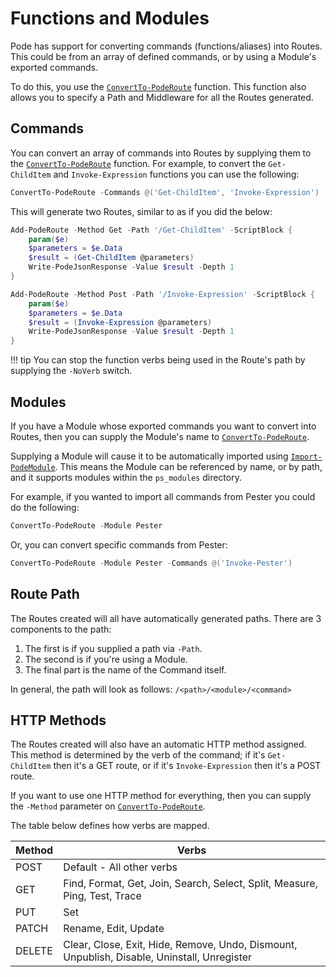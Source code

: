 # Functions and Modules

Pode has support for converting commands (functions/aliases) into Routes. This could be from an array of defined commands, or by using a Module's exported commands.

To do this, you use the [`ConvertTo-PodeRoute`](../../../../Functions/Routes/ConvertTo-PodeRoute) function. This function also allows you to specify a Path and Middleware for all the Routes generated.

## Commands

You can convert an array of commands into Routes by supplying them to the [`ConvertTo-PodeRoute`](../../../../Functions/Routes/ConvertTo-PodeRoute) function. For example, to convert the `Get-ChildItem` and `Invoke-Expression` functions you can use the following:

```powershell
ConvertTo-PodeRoute -Commands @('Get-ChildItem', 'Invoke-Expression')
```

This will generate two Routes, similar to as if you did the below:

```powershell
Add-PodeRoute -Method Get -Path '/Get-ChildItem' -ScriptBlock {
    param($e)
    $parameters = $e.Data
    $result = (Get-ChildItem @parameters)
    Write-PodeJsonResponse -Value $result -Depth 1
}

Add-PodeRoute -Method Post -Path '/Invoke-Expression' -ScriptBlock {
    param($e)
    $parameters = $e.Data
    $result = (Invoke-Expression @parameters)
    Write-PodeJsonResponse -Value $result -Depth 1
}
```

!!! tip
    You can stop the function verbs being used in the Route's path by supplying the `-NoVerb` switch.

## Modules

If you have a Module whose exported commands you want to convert into Routes, then you can supply the Module's name to [`ConvertTo-PodeRoute`](../../../../Functions/Routes/ConvertTo-PodeRoute).

Supplying a Module will cause it to be automatically imported using [`Import-PodeModule`](../../../../Functions/Utilities/Import-PodeModule). This means the Module can be referenced by name, or by path, and it supports modules within the `ps_modules` directory.

For example, if you wanted to import all commands from Pester you could do the following:

```powershell
ConvertTo-PodeRoute -Module Pester
```

Or, you can convert specific commands from Pester:

```powershell
ConvertTo-PodeRoute -Module Pester -Commands @('Invoke-Pester')
```

## Route Path

The Routes created will all have automatically generated paths. There are 3 components to the path:

1. The first is if you supplied a path via `-Path`.
2. The second is if you're using a Module.
3. The final part is the name of the Command itself.

In general, the path will look as follows: `/<path>/<module>/<command>`

## HTTP Methods

The Routes created will also have an automatic HTTP method assigned. This method is determined by the verb of the command; if it's `Get-ChildItem` then it's a GET route, or if it's `Invoke-Expression` then it's a POST route.

If you want to use one HTTP method for everything, then you can supply the `-Method` parameter on [`ConvertTo-PodeRoute`](../../../../Functions/Routes/ConvertTo-PodeRoute).

The table below defines how verbs are mapped.

| Method | Verbs |
| ------ | ----- |
| POST | Default - All other verbs |
| GET | Find, Format, Get, Join, Search, Select, Split, Measure, Ping, Test, Trace |
| PUT | Set |
| PATCH | Rename, Edit, Update |
| DELETE | Clear, Close, Exit, Hide, Remove, Undo, Dismount, Unpublish, Disable, Uninstall, Unregister |

